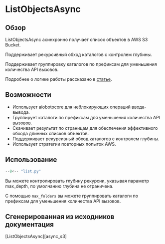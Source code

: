 # ListObjectsAsync

## Обзор
ListObjectsAsync асинхронно получает список объектов в AWS S3 Bucket.

Поддерживает рекурсивный обход каталогов с контролем глубины.

Поддерживает группировку каталогов по префиксам для уменьшения количества API вызовов.

Подробнее о логике работы рассказано в [статье](https://sorokin.engineer/posts/ru/aws_s3_async_list.html).

## Возможности

- Использует aiobotocore для неблокирующих операций ввода-вывода.
- Группирует каталоги по префиксам для уменьшения количества API вызовов.
- Скачивает результат по страницам для обеспечения эффективного обхода длинных списков объектов.
- Поддерживает рекурсивный обход каталогов с контролем глубины.
- Использует стратегии повторных попыток AWS.

## Использование

```python
--8<-- "list.py"
```
Вы можете контролировать глубину рекурсии, указывая параметр max_depth, по умолчанию глубина не ограничена.

С помощью `max_folders` вы можете группировать каталоги по префиксам для уменьшения количества API вызовов.

## Сгенерированная из исходников документация
[ListObjectsAsync][async_s3]
